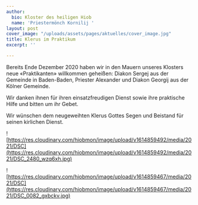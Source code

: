 ```yaml
---
author:
  bio: Kloster des heiligen Hiob
  name: 'Priestermönch Kornilij '
layout: post
cover_image: "/uploads/assets/pages/aktuelles/cover_image.jpg"
title: Klerus im Praktikum
excerpt: ''

---
```

Bereits Ende Dezember 2020 haben wir in den Mauern unseres Klosters neue «Praktikanten» willkommen geheißen: Diakon Sergej aus der Gemeinde in Baden-Baden, Priester Alexander und Diakon Georgij aus der Kölner Gemeinde.

Wir danken ihnen für ihren einsatzfreudigen Dienst sowie ihre praktische Hilfe und bitten um ihr Gebet.

Wir wünschen dem neugeweihten Klerus Gottes Segen und Beistand für seinen kirlichen Dienst.

![https://res.cloudinary.com/hiobmon/image/upload/v1614859492/media/2021/DSC](https://res.cloudinary.com/hiobmon/image/upload/v1614859492/media/2021/DSC_2480_wzq6xh.jpg)

![https://res.cloudinary.com/hiobmon/image/upload/v1614859467/media/2021/DSC](https://res.cloudinary.com/hiobmon/image/upload/v1614859467/media/2021/DSC_0082_gxbckv.jpg)